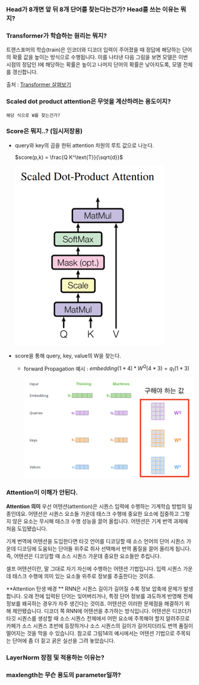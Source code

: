 ### Head가 8개면 앞 뒤 8개 단어를 찾는다는건가? Head를 쓰는 이유는 뭐지?

### Transformer가 학습하는 원리는 뭐지?

트랜스포머의 학습(train)은 인코더와 디코더 입력이 주어졌을 때 정답에 해당하는 단어의 확률 값을 높이는 방식으로 수행됩니다. 이를 나타낸 다음 그림을 보면 모델은 이번 시점의 정답인 I에 해당하는 확률은 높이고 나머지 단어의 확률은 낮아지도록, 모델 전체를 갱신합니다.

출처 : <a href = 'https://ratsgo.github.io/nlpbook/docs/language_model/transformers/'> Transformer 살펴보기 </a>

### Scaled dot product attention은 무엇을 계산하려는 용도이지?

    해당 식으로 W를 찾는건가?

### Score은 뭐지..? (임시저장용)

- query와 key의 곱을 한뒤 attention 차원의 루트 값으로 나눈다.

  $score(p,k) = \frac{Q K^\text{T}}{\sqrt{d}}$

    <img alt='img12' src='./img/img12.png' style="width : 400px">

- score을 통해 query, key, value의 W을 찾는다.

  - forward Propagation 예시 : $embedding(1*4) * W^Q (4*3) = q_1(1*3)$

      <img alt='img6' src='./img/img6.png' style="width : 500px">

### Attention이 이해가 안된다.

**Attention 의미**
우선 어텐션(attention)은 시퀀스 입력에 수행하는 기계학습 방법의 일종인데요. 어텐션은 시퀀스 요소들 가운데 태스크 수행에 중요한 요소에 집중하고 그렇지 않은 요소는 무시해 태스크 수행 성능을 끌어 올립니다. 어텐션은 기계 번역 과제에 처음 도입됐습니다.

기계 번역에 어텐션을 도입한다면 타깃 언어를 디코딩할 때 소스 언어의 단어 시퀀스 가운데 디코딩에 도움되는 단어들 위주로 취사 선택해서 번역 품질을 끌어 올리게 됩니다. 즉, 어텐션은 디코딩할 때 소스 시퀀스 가운데 중요한 요소들만 추립니다.

셀프 어텐션이란, 말 그대로 자기 자신에 수행하는 어텐션 기법입니다. 입력 시퀀스 가운데 태스크 수행에 의미 있는 요소들 위주로 정보를 추출한다는 것이죠.

**Attention 탄생 배경 **
RNN은 시퀀스 길이가 길어질 수록 정보 압축에 문제가 발생합니다. 오래 전에 입력된 단어는 잊어버리거나, 특정 단어 정보를 과도하게 반영해 전체 정보를 왜곡하는 경우가 자주 생긴다는 것이죠. 어텐션은 이러한 문제점을 해결하기 위해 제안됐습니다. 디코더 쪽 RNN에 어텐션을 추가하는 방식입니다. 어텐션은 디코더가 타깃 시퀀스를 생성할 때 소스 시퀀스 전체에서 어떤 요소에 주목해야 할지 알려주므로 카페가 소스 시퀀스 초반에 등장하거나 소스 시퀀스의 길이가 길어지더라도 번역 품질이 떨어지는 것을 막을 수 있습니다. 참고로 그림14의 예시에서는 어텐션 기법으로 주목되는 단어에 좀 더 짙고 굵은 실선을 그려 놓았습니다.

### LayerNorm 장점 및 적용하는 이유는?

### maxlength는 무슨 용도의 parameter일까?
